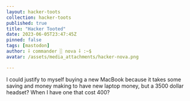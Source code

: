 ```yaml
---
layout: hacker-toots
collection: hacker-toots
published: true
title: "Hacker Tooted"
date: 2023-06-05T23:47:45Z
pinned: false
tags: [mastodon]
author: ⸸ commander ░ nova ⸸ :~$
avatar: /assets/media_attachments/hacker-nova.png

---
```


<p>I could justify to myself buying a new MacBook because it takes some saving and money making to have new laptop money, but a 3500 dollar headset? When I have one that cost 400?</p>


